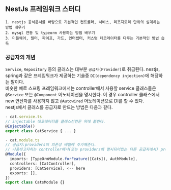 ## NestJs 프레임워크 스터디

```
1. nestjs 공식문서를 바탕으로 기본적인 컨트롤러, 서비스, 리포지토리 단위의 설계하는 방법 배우기
2. mysql 연동 및 typeorm 사용하는 방법 배우기
3. 미들웨어, 필터, 파이프, 가드, 인터셉터, 커스텀 데코레이터를 다루는 기본적인 방법 습득
```

### 공급자의 개념

`Service`, `Repository` 등의 클래스는 대부분 `공급자(Provider)`로 취급된다. nestjs, spring과 같은 프레임워크가 제공하는 기술중 `DI(dependency injection)`에 해당하는 말이다.
</br>
비슷한 예로 스프링 프레임워크에서는 controller에서 사용할 service 클래스들은 `@Service` 또는 `@Component` 어노테이션을 명시한다. 이 경우 controller 클래스에서 new 연산자를 사용하지 않고 `@Autowired` 어노테이션으로 DI를 할 수 있다.
</br>
nestjs에서 클래스를 공급자로 만드는 방법은 다음과 같다.

```ts
- cat.service.ts
// injectable 데코레이터를 클래스선언문 위에 붙인다.
@Injectable()
export class CatService { ... }

- cat.module.ts
// 공급자:providers의 의존성 배열에 추가해준다.
// 사용하고자하는 controller에서(또는 providers에 명시되어있는 다른 공급자에서) providers에 있는 클래스들을 의존성 주입받을 수 있다.
@Module({
  imports: [TypeOrmModule.forFeature([Cats]), AuthModule],
  controllers: [CatController],
  providers: [CatService], <-- here
  exports: [],
})
export class CatsModule {}

```
